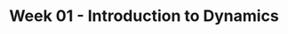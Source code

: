 ---
title: Week 01 - Introduction to Dynamics
contents:
  - date: 2024-01-16
    items:
      - type: lecture
        topics:
          - Introduction to Dynamics
          - Applications in Engineering
          - Kinetics and Kinematics Overview
          - Intro to Vector Calculus
      - type: problem_set
        title: Set 01 - Vector Calculus
        description: Vector Calculus
        link: "https://drive.google.com/file/d/1VcjrbMsedXEOZ1V0KVIwvwHs4Isxlt9q/view?usp=sharing"
      - type: homework
        title: HW 01 
        link: "https://drive.google.com/file/d/1VU5FnzZgYUWdZHI_KMGAGXtP5ulid7NC/view?usp=sharing"
        due_date: 2024-01-26
      - type: reading
        title: Read chapter 1 of Introduction to Solid Mechanics - An Integrated Approach by Lubliner and Papadopoulos.
        description: reading
        link: "https://link.springer.com/book/10.1007/978-1-4614-6768-7"
      - type: reading
        title: Intro to Dynamics Video 
        description: Video 
        link: "https://www.youtube.com/watch?v=icrTzMozNgo"
---